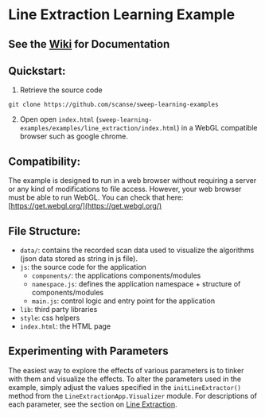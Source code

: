 # Line Extraction Learning Example

## See the [Wiki](https://github.com/scanse/sweep-learning-examples/wiki) for Documentation

## Quickstart:

1. Retrieve the source code
```
git clone https://github.com/scanse/sweep-learning-examples
```
2. Open open `index.html` (`sweep-learning-examples/examples/line_extraction/index.html`) in a WebGL compatible browser such as google chrome.

## Compatibility:
The example is designed to run in a web browser without requiring a server or any kind of modifications to file access. However, your web browser must be able to run WebGL. You can check that here: [https://get.webgl.org/](https://get.webgl.org/)


## File Structure:
- `data/`: contains the recorded scan data used to visualize the algorithms (json data stored as string in js file).
- `js`: the source code for the application
  - `components/`: the applications components/modules
  - `namespace.js`: defines the application namespace + structure of components/modules
  - `main.js`: control logic and entry point for the application
- `lib`: third party libraries
- `style`: css helpers
- `index.html`: the HTML page

## Experimenting with Parameters
The easiest way to explore the effects of various parameters is to tinker with them and visualize the effects. To alter the parameters used in the example, simply adjust the values specified in the `initLineExtractor()` method from the `LineExtractionApp.Visualizer` module. For descriptions of each parameter, see the section on [Line Extraction](https://github.com/scanse/sweep-learning-examples/wiki/Line-Extraction).